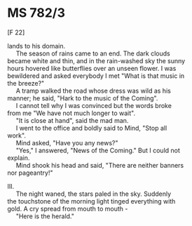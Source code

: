 # MS 782/3

[F 22]

lands to his domain. \
&nbsp;&nbsp;&nbsp;&nbsp;&nbsp;The season of rains came to an end. The dark clouds \
became white and thin, and in the rain-washed sky the sunny \
hours hovered like butterflies over an unseen flower. I was \
bewildered and asked everybody I met "What is that music in \
the breeze?" \
&nbsp;&nbsp;&nbsp;&nbsp;&nbsp;A tramp walked the road whose dress was wild as his \
manner; he said, "Hark to the music of the Coming". \
&nbsp;&nbsp;&nbsp;&nbsp;&nbsp;I cannot tell why I was convinced but the words broke \
from me "We have not much longer to wait". \
&nbsp;&nbsp;&nbsp;&nbsp;&nbsp;"It is close at hand", said the mad man. \
&nbsp;&nbsp;&nbsp;&nbsp;&nbsp;I went to the office and boldly said to Mind, "Stop all \
work". \
&nbsp;&nbsp;&nbsp;&nbsp;&nbsp;Mind asked, "Have you any news?" \
&nbsp;&nbsp;&nbsp;&nbsp;&nbsp;"Yes," I answered, "News of the Coming." But I could not \
explain. \
&nbsp;&nbsp;&nbsp;&nbsp;&nbsp;Mind shook his head and said, "There are neither banners \
nor pageantry!"

III. \
&nbsp;&nbsp;&nbsp;&nbsp;&nbsp;The night waned, the stars paled in the sky. Suddenly \
the touchstone of the morning light tinged everything with \
gold. A cry spread from mouth to mouth - \
&nbsp;&nbsp;&nbsp;&nbsp;&nbsp;"Here is the herald."

